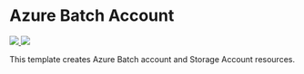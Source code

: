 # Azure Batch Account

<a href="https://portal.azure.com/#create/Microsoft.Template/uri/https%3A%2F%2Fraw.githubusercontent.com%2Fans-cloud%2Fazure_service_catalogue%2Fmaster%2Fbatch-account-with-storag%2FazureDeploy.json" target="_blank">
    <img src="http://azuredeploy.net/deploybutton.png"/>
</a>
<a href="http://armviz.io/#/?load=https%3A%2F%2Fraw.githubusercontent.com%2Fans-cloud%2Fazure_service_catalogue%2Fmaster%2Fbatch-account-with-storag%2FazureDeploy.json" target="_blank">
    <img src="http://armviz.io/visualizebutton.png"/>
</a>

This template creates Azure Batch account and Storage Account resources.